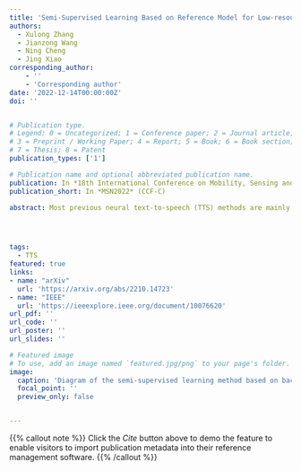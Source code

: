 ```yaml
---
title: 'Semi-Supervised Learning Based on Reference Model for Low-resource TTS'
authors:
  - Xulong Zhang
  - Jianzong Wang
  - Ning Cheng
  - Jing Xiao 
corresponding_author:
    - ''
    - 'Corresponding author'
date: '2022-12-14T00:00:00Z'
doi: ''


# Publication type.
# Legend: 0 = Uncategorized; 1 = Conference paper; 2 = Journal article;
# 3 = Preprint / Working Paper; 4 = Report; 5 = Book; 6 = Book section;
# 7 = Thesis; 8 = Patent
publication_types: ['1']

# Publication name and optional abbreviated publication name.
publication: In *18th International Conference on Mobility, Sensing and Networking*
publication_short: In *MSN2022* (CCF-C)

abstract: Most previous neural text-to-speech (TTS) methods are mainly based on supervised learning methods, which means they depend on a large training dataset and hard to achieve comparable performance under low-resource conditions. To ad-dress this issue, we propose a semi-supervised learning method for neural TTS in which labeled target data is limited, which can also resolve the problem of exposure bias in the previous auto-regressive models. Specifically, we pre-train the reference model based on Fastspeech2 with much source data, fine-tuned on a limited target dataset. Meanwhile, pseudo labels generated by the original reference model are used to guide the fine-tuned model's training further, achieve a regularization effect, and reduce the overfitting of the fine-tuned model during training on the limited target data. Experimental results show that our proposed semi-supervised learning scheme with limited target data significantly improves the voice quality for test data to achieve naturalness and robustness in speech synthesis.




tags:
  - TTS
featured: true
links:
- name: "arXiv"
  url: 'https://arxiv.org/abs/2210.14723'
- name: "IEEE"
  url: 'https://ieeexplore.ieee.org/document/10076620'
url_pdf: ''
url_code: ''
url_poster: ''
url_slides: ''

# Featured image
# To use, add an image named `featured.jpg/png` to your page's folder.
image:
  caption: 'Diagram of the semi-supervised learning method based on backbone network'
  focal_point: ''
  preview_only: false


---
```


{{% callout note %}}
Click the _Cite_ button above to demo the feature to enable visitors to import publication metadata into their reference management software.
{{% /callout %}}

